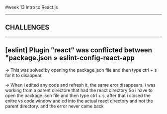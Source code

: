 #week 13 Intro to React.js




-----------
CHALLENGES
-----------

----------------------------------------------------------------
[eslint] Plugin "react" was conflicted between "package.json » eslint-config-react-app
----------------------------------------------------------------
-> This was solved by opening the package.json file and then type ctrl + s for it to disappear.

-> When i  edited any code and refresh it, the same eror disappears. i was working from a parent directore that had the react directory 
 So i have to open the package.json file and then type ctrl + s, after that i closed the enitre vs code window and cd into the actual react directory and not the parent directory. and the error never came back
